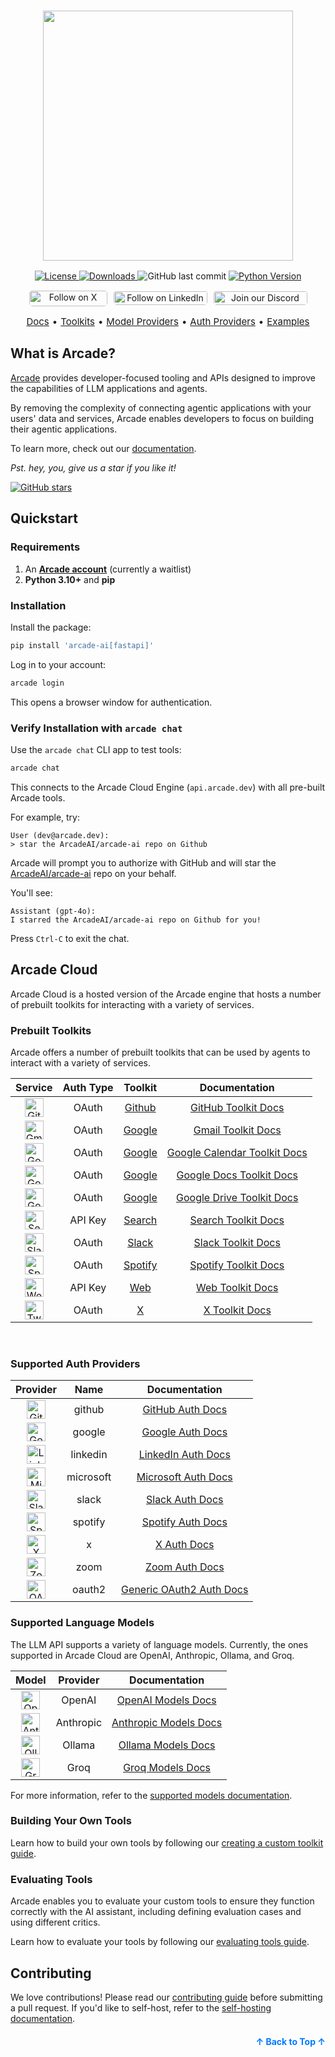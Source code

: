 <h3 align="center">
  <a name="readme-top"></a>
  <img
    src="https://docs.arcade.dev/images/logo/arcade-ai-logo.png"
    style="width: 400px;"
  >
</h3>
<div align="center">
    <a href="https://github.com/arcadeai/arcade-ai/blob/main/LICENSE">
  <img src="https://img.shields.io/badge/License-MIT-yellow.svg" alt="License">
</a>
    <a href="https://pepy.tech/project/arcade-ai">
  <img src="https://static.pepy.tech/badge/arcade-ai" alt="Downloads">
</a>
  <img src="https://img.shields.io/github/last-commit/ArcadeAI/arcade-ai" alt="GitHub last commit">
</a>
<a href="https://img.shields.io/pypi/pyversions/arcade-ai">
  <img src="https://img.shields.io/pypi/pyversions/arcade-ai" alt="Python Version">
</a>
</div>
<div>
  <p align="center" style="display: flex; justify-content: center; gap: 10px;">
    <a href="https://x.com/TryArcade">
      <img src="https://img.shields.io/badge/Follow%20on%20X-000000?style=for-the-badge&logo=x&logoColor=white" alt="Follow on X" style="width: 125px;height: 25px; padding-top: .8px; border-radius: 5px;" />
    </a>
    <a href="https://www.linkedin.com/company/arcade-ai" >
      <img src="https://img.shields.io/badge/Follow%20on%20LinkedIn-0077B5?style=for-the-badge&logo=linkedin&logoColor=white" alt="Follow on LinkedIn" style="width: 150px; padding-top: 1.5px;height: 22px; border-radius: 5px;" />
    </a>
    <a href="https://discord.com/invite/GUZEMpEZ9p">
      <img src="https://img.shields.io/badge/Join%20our%20Discord-5865F2?style=for-the-badge&logo=discord&logoColor=white" alt="Join our Discord" style="width: 150px; padding-top: 1.5px; height: 22px; border-radius: 5px;" />
    </a>
  </p>
</div>

<p align="center" style="display: flex; justify-content: center; gap: 5px; font-size: 15px;">
    <a href="https://docs.arcade.dev/home" target="_blank">Docs</a> •
    <a href="https://docs.arcade.dev/toolkits" target="_blank">Toolkits</a> •
    <a href="https://docs.arcade.dev/supported-models" target="_blank">Model Providers</a> •
    <a href="https://docs.arcade.dev/auth-providers" target="_blank">Auth Providers</a> •
    <a href="https://github.com/ArcadeAI/arcade-ai/tree/main/examples" target="_blank">Examples</a>

## What is Arcade?

[Arcade](https://arcade.dev?ref=github) provides developer-focused tooling and APIs designed to improve the capabilities of LLM applications and agents.

By removing the complexity of connecting agentic applications with your users' data and services, Arcade enables developers to focus on building their agentic applications.

To learn more, check out our [documentation](https://docs.arcade.dev/home).

_Pst. hey, you, give us a star if you like it!_

<a href="https://github.com/ArcadeAI/arcade-ai">
  <img src="https://img.shields.io/github/stars/ArcadeAI/arcade-ai.svg?style=social&label=Star&maxAge=2592000" alt="GitHub stars">
</a>

## Quickstart

### Requirements

1. An **[Arcade account](https://arcade-ai.typeform.com/early-access)** (currently a waitlist)
2. **Python 3.10+** and **pip**

### Installation

Install the package:

```bash
pip install 'arcade-ai[fastapi]'
```

Log in to your account:

```bash
arcade login
```

This opens a browser window for authentication.

### Verify Installation with `arcade chat`

Use the `arcade chat` CLI app to test tools:

```bash
arcade chat
```

This connects to the Arcade Cloud Engine (`api.arcade.dev`) with all pre-built Arcade tools.

For example, try:

```text
User (dev@arcade.dev):
> star the ArcadeAI/arcade-ai repo on Github
```

Arcade will prompt you to authorize with GitHub and will star the [ArcadeAI/arcade-ai](https://github.com/ArcadeAI/arcade-ai) repo on your behalf.

You'll see:

```text
Assistant (gpt-4o):
I starred the ArcadeAI/arcade-ai repo on Github for you!
```

Press `Ctrl-C` to exit the chat.

## Arcade Cloud

Arcade Cloud is a hosted version of the Arcade engine that hosts a number of prebuilt toolkits for interacting with a variety of services.

### Prebuilt Toolkits

Arcade offers a number of prebuilt toolkits that can be used by agents to interact with a variety of services.

<table>
  <thead>
    <tr>
      <th style="text-align: center;">Service</th>
      <th style="text-align: center;">Auth Type</th>
      <th style="text-align: center;">Toolkit</th>
      <th style="text-align: center;">Documentation</th>
    </tr>
  </thead>
  <tbody>
    <tr>
      <td style="text-align: center;"><img src="https://docs.arcade.dev/images/icons/github.png" alt="GitHub" width="30" /></td>
      <td style="text-align: center;">OAuth</td>
      <td style="text-align: center;"><a href="https://github.com/ArcadeAI/arcade-ai/tree/main/toolkits/github">Github</a></td>
      <td style="text-align: center;"><a href="https://docs.arcade.dev/toolkits/development/github/github">GitHub Toolkit Docs</a></td>
    </tr>
    <tr>
      <td style="text-align: center;"><img src="https://docs.arcade.dev/images/icons/gmail.png" alt="Gmail" width="30" /></td>
      <td style="text-align: center;">OAuth</td>
      <td style="text-align: center;"><a href="https://github.com/ArcadeAI/arcade-ai/tree/main/toolkits/google/arcade_google/tools/gmail">Google</a></td>
      <td style="text-align: center;"><a href="https://docs.arcade.dev/toolkits/productivity/google/gmail">Gmail Toolkit Docs</a></td>
    </tr>
    <tr>
      <td style="text-align: center;"><img src="https://docs.arcade.dev/images/icons/google_calendar.png" alt="Google Calendar" width="30" /></td>
      <td style="text-align: center;">OAuth</td>
      <td style="text-align: center;"><a href="https://github.com/ArcadeAI/arcade-ai/tree/main/toolkits/google/arcade_google/tools/calendar">Google</a></td>
      <td style="text-align: center;"><a href="https://docs.arcade.dev/toolkits/productivity/google/calendar">Google Calendar Toolkit Docs</a></td>
    </tr>
    <tr>
      <td style="text-align: center;"><img src="https://docs.arcade.dev/images/icons/google_docs.png" alt="Google Docs" width="30" /></td>
      <td style="text-align: center;">OAuth</td>
      <td style="text-align: center;"><a href="https://github.com/ArcadeAI/arcade-ai/tree/main/toolkits/google/arcade_google/tools/docs">Google</a></td>
      <td style="text-align: center;"><a href="https://docs.arcade.dev/toolkits/productivity/google/docs">Google Docs Toolkit Docs</a></td>
    </tr>
    <tr>
      <td style="text-align: center;"><img src="https://docs.arcade.dev/images/icons/google_drive.png" alt="Google Drive" width="30" /></td>
      <td style="text-align: center;">OAuth</td>
      <td style="text-align: center;"><a href="https://github.com/ArcadeAI/arcade-ai/tree/main/toolkits/google/arcade_google/tools/drive">Google</a></td>
      <td style="text-align: center;"><a href="https://docs.arcade.dev/toolkits/productivity/google/drive">Google Drive Toolkit Docs</a></td>
    </tr>
    <tr>
      <td style="text-align: center;"><img src="https://docs.arcade.dev/images/icons/serpapi.png" alt="Search" width="30" /></td>
      <td style="text-align: center;">API Key</td>
      <td style="text-align: center;"><a href="https://github.com/ArcadeAI/arcade-ai/tree/main/toolkits/search">Search</a></td>
      <td style="text-align: center;"><a href="https://docs.arcade.dev/toolkits/development/search">Search Toolkit Docs</a></td>
    </tr>
    <tr>
      <td style="text-align: center;"><img src="https://docs.arcade.dev/images/icons/slack.png" alt="Slack" width="30" /></td>
      <td style="text-align: center;">OAuth</td>
      <td style="text-align: center;"><a href="https://github.com/ArcadeAI/arcade-ai/tree/main/toolkits/slack">Slack</a></td>
      <td style="text-align: center;"><a href="https://docs.arcade.dev/toolkits/social-communication/slack">Slack Toolkit Docs</a></td>
    </tr>
    <tr>
      <td style="text-align: center;"><img src="https://docs.arcade.dev/images/icons/spotify.png" alt="Spotify" width="30" /></td>
      <td style="text-align: center;">OAuth</td>
      <td style="text-align: center;"><a href="https://github.com/ArcadeAI/arcade-ai/tree/main/toolkits/spotify">Spotify</a></td>
      <td style="text-align: center;"><a href="https://docs.arcade.dev/toolkits/entertainment/spotify">Spotify Toolkit Docs</a></td>
    </tr>
    <tr>
      <td style="text-align: center;"><img src="https://docs.arcade.dev/images/icons/web.png" alt="Web" width="30" /></td>
      <td style="text-align: center;">API Key</td>
      <td style="text-align: center;"><a href="https://github.com/ArcadeAI/arcade-ai/tree/main/toolkits/web">Web</a></td>
      <td style="text-align: center;"><a href="https://docs.arcade.dev/toolkits/development/web/web">Web Toolkit Docs</a></td>
    </tr>
    <tr>
      <td style="text-align: center;"><img src="https://docs.arcade.dev/images/icons/twitter.png" alt="Twitter" width="30" /></td>
      <td style="text-align: center;">OAuth</td>
      <td style="text-align: center;"><a href="https://github.com/ArcadeAI/arcade-ai/tree/main/toolkits/x">X</a></td>
      <td style="text-align: center;"><a href="https://docs.arcade.dev/toolkits/social-communication/x">X Toolkit Docs</a></td>
    </tr>
  </tbody>
</table>

<br>

### Supported Auth Providers

<table>
  <thead>
    <tr>
      <th style="text-align: center;">Provider</th>
      <th style="text-align: center;">Name</th>
      <th style="text-align: center;">Documentation</th>
    </tr>
  </thead>
  <tbody>
    <tr>
      <td style="text-align: center;"><img src="https://docs.arcade.dev/images/icons/github.png" alt="GitHub" width="30" /></td>
      <td style="text-align: center;">github</td>
      <td style="text-align: center;"><a href="https://docs.arcade.dev/home/auth-providers/github">GitHub Auth Docs</a></td>
    </tr>
    <tr>
      <td style="text-align: center;"><img src="https://docs.arcade.dev/images/icons/google.png" alt="Google" width="30" /></td>
      <td style="text-align: center;">google</td>
      <td style="text-align: center;"><a href="https://docs.arcade.dev/home/auth-providers/google">Google Auth Docs</a></td>
    </tr>
    <tr>
      <td style="text-align: center;"><img src="https://docs.arcade.dev/images/icons/linkedin.png" alt="LinkedIn" width="30" /></td>
      <td style="text-align: center;">linkedin</td>
      <td style="text-align: center;"><a href="https://docs.arcade.dev/home/auth-providers/linkedin">LinkedIn Auth Docs</a></td>
    </tr>
    <tr>
      <td style="text-align: center;"><img src="https://docs.arcade.dev/images/icons/msft.png" alt="Microsoft" width="30" /></td>
      <td style="text-align: center;">microsoft</td>
      <td style="text-align: center;"><a href="https://docs.arcade.dev/home/auth-providers/microsoft">Microsoft Auth Docs</a></td>
    </tr>
    <tr>
      <td style="text-align: center;"><img src="https://docs.arcade.dev/images/icons/slack.png" alt="Slack" width="30" /></td>
      <td style="text-align: center;">slack</td>
      <td style="text-align: center;"><a href="https://docs.arcade.dev/home/auth-providers/slack">Slack Auth Docs</a></td>
    </tr>
    <tr>
      <td style="text-align: center;"><img src="https://docs.arcade.dev/images/icons/spotify.png" alt="Spotify" width="30" /></td>
      <td style="text-align: center;">spotify</td>
      <td style="text-align: center;"><a href="https://docs.arcade.dev/home/auth-providers/spotify">Spotify Auth Docs</a></td>
    </tr>
    <tr>
      <td style="text-align: center;"><img src="https://docs.arcade.dev/images/icons/twitter.png" alt="X" width="30" /></td>
      <td style="text-align: center;">x</td>
      <td style="text-align: center;"><a href="https://docs.arcade.dev/home/auth-providers/x">X Auth Docs</a></td>
    </tr>
    <tr>
      <td style="text-align: center;"><img src="https://docs.arcade.dev/images/icons/zoom.png" alt="Zoom" width="30" /></td>
      <td style="text-align: center;">zoom</td>
      <td style="text-align: center;"><a href="https://docs.arcade.dev/home/auth-providers/zoom">Zoom Auth Docs</a></td>
    </tr>
    <tr>
      <td style="text-align: center;"><img src="https://docs.arcade.dev/images/icons/oauth2.png" alt="OAuth 2.0" width="30" /></td>
      <td style="text-align: center;">oauth2</td>
      <td style="text-align: center;"><a href="https://docs.arcade.dev/home/auth-providers/oauth2">Generic OAuth2 Auth Docs</a></td>
    </tr>
  </tbody>
</table>

### Supported Language Models

The LLM API supports a variety of language models. Currently, the ones supported in Arcade Cloud are OpenAI, Anthropic, Ollama, and Groq.

<table>
  <thead>
    <tr>
      <th style="text-align: center;">Model</th>
      <th style="text-align: center;">Provider</th>
      <th style="text-align: center;">Documentation</th>
    </tr>
  </thead>
  <tbody>
    <tr>
      <td style="text-align: center;">
        <img src="https://docs.arcade.dev/images/icons/openai.png" alt="OpenAI" width="30" height="30" />
      </td>
      <td style="text-align: center;">OpenAI</td>
      <td style="text-align: center;">
        <a href="https://docs.arcade.dev/home/supported-models/openai">OpenAI Models Docs</a>
      </td>
    </tr>
    <tr>
      <td style="text-align: center;">
        <img src="https://docs.arcade.dev/images/icons/anthropic.png" alt="Anthropic" width="30" height="30" />
      </td>
      <td style="text-align: center;">Anthropic</td>
      <td style="text-align: center;">
        <a href="https://docs.arcade.dev/home/supported-models/anthropic">Anthropic Models Docs</a>
      </td>
    </tr>
    <tr>
      <td style="text-align: center;">
        <img src="https://docs.arcade.dev/images/icons/ollama.png" alt="Ollama" width="30" height="30" />
      </td>
      <td style="text-align: center;">Ollama</td>
      <td style="text-align: center;">
        <a href="https://docs.arcade.dev/home/supported-models/ollama">Ollama Models Docs</a>
      </td>
    </tr>
    <tr>
      <td style="text-align: center;">
        <img src="https://docs.arcade.dev/images/icons/groq.png" alt="Groq" width="30" height="30" />
      </td>
      <td style="text-align: center;">Groq</td>
      <td style="text-align: center;">
        <a href="https://docs.arcade.dev/home/supported-models/groq">Groq Models Docs</a>
      </td>
    </tr>
  </tbody>
</table>

For more information, refer to the [supported models documentation](https://docs.arcade.dev/home/supported-models).

### Building Your Own Tools

Learn how to build your own tools by following our [creating a custom toolkit guide](https://docs.arcade.dev/home/build-tools/create-a-toolkit).

### Evaluating Tools

Arcade enables you to evaluate your custom tools to ensure they function correctly with the AI assistant, including defining evaluation cases and using different critics.

Learn how to evaluate your tools by following our [evaluating tools guide](https://docs.arcade.dev/home/evaluate-tools/create-an-evaluation-suite).

## Contributing

We love contributions! Please read our [contributing guide](CONTRIBUTING.md) before submitting a pull request. If you'd like to self-host, refer to the [self-hosting documentation](https://docs.arcade.dev/home/install/overview).

<p align="right" style="font-size: 14px; color: #555; margin-top: 20px;">
    <a href="#readme-top" style="text-decoration: none; color: #007bff; font-weight: bold;">
        ↑ Back to Top ↑
    </a>
</p>
